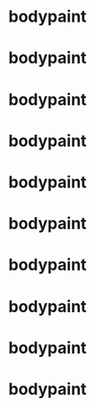 # bodypaint
# bodypaint
# bodypaint
# bodypaint
# bodypaint
# bodypaint
# bodypaint
# bodypaint
# bodypaint
# bodypaint
